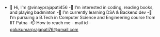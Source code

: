 - 👋 Hi, I’m @vinayprajapati456
-👀 I’m interested in coding, reading books, and playing badminton
-🌱 I’m currently learning DSA & Backend dev
-💞️ I’m pursuing a B.Tech in Computer Science and Engineering course from IIT Patna
-📫 How to reach me - mail id - golukumarprajapati76@gmail.com

<!---
vinayprajapati456/vinayprajapati456 is a ✨ special ✨ repository because its `README.md` (this file) appears on your GitHub profile.
You can click the Preview link to take a look at your changes.
--->
